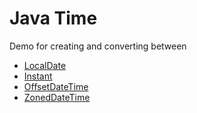 # Java Time

Demo for creating and converting between

 * [LocalDate](https://docs.oracle.com/en/java/javase/21/docs/api/java.base/java/time/LocalDate.html)
 * [Instant](https://docs.oracle.com/en/java/javase/21/docs/api/java.base/java/time/Instant.html)
 * [OffsetDateTime](https://docs.oracle.com/en/java/javase/21/docs/api/java.base/java/time/OffsetDateTime.html)
 * [ZonedDateTime](https://docs.oracle.com/en/java/javase/21/docs/api/java.base/java/time/ZonedDateTime.html)